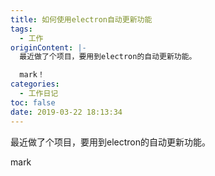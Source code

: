 ```yaml
---
title: 如何使用electron自动更新功能
tags:
  - 工作
originContent: |-
  最近做了个项目，要用到electron的自动更新功能。

  mark！
categories:
  - 工作日记
toc: false
date: 2019-03-22 18:13:34
---
```


最近做了个项目，要用到electron的自动更新功能。

mark